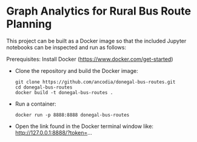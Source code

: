 # Graph Analytics for Rural Bus Route Planning

This project can be built as a Docker image so that the included Jupyter notebooks can be inspected and run as follows:

Prerequisites: Install Docker (https://www.docker.com/get-started)

- Clone the repository and build the Docker image:
  ```
  git clone https://github.com/ancodia/donegal-bus-routes.git
  cd donegal-bus-routes
  docker build -t donegal-bus-routes .
  ```

- Run a container:
  ```
  docker run -p 8888:8888 donegal-bus-routes
  ```

- Open the link found in the Docker terminal window like: http://127.0.0.1:8888/?token=...
